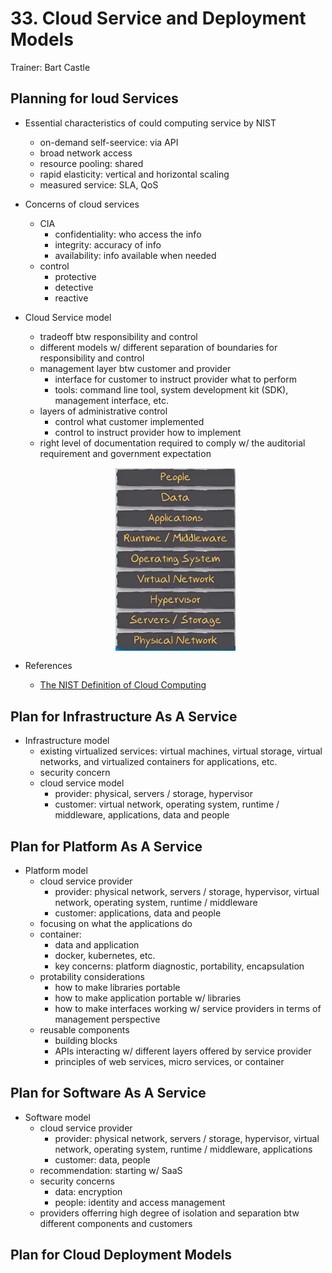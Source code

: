 # 33. Cloud Service and Deployment Models

Trainer: Bart Castle


## Planning for loud Services

- Essential characteristics of could computing service by NIST
  - on-demand self-seervice: via API
  - broad network access
  - resource pooling: shared
  - rapid elasticity: vertical and horizontal scaling 
  - measured service: SLA, QoS


- Concerns of cloud services
  - CIA
    - confidentiality: who access the info
    - integrity: accuracy of info
    - availability: info available when needed
  - control
    - protective
    - detective
    - reactive


- Cloud Service model
  - tradeoff btw responsibility and control
  - different models w/ different separation of boundaries for responsibility and control 
  - management layer btw customer and provider
    - interface for customer to instruct provider what to perform
    - tools: command line tool, system development kit (SDK), management interface, etc.
  - layers of administrative control
    - control what customer implemented
    - control to instruct provider how to implement
  - right level of documentation required to comply w/ the auditorial requirement and government expectation

  <figure style="margin: 0.5em; display: flex; justify-content: center; align-items: center;">
    <img style="margin: 0.1em; padding-top: 0.5em; width: 20vw;"
      onclick= "window.open('page')"
      src    = "img/33-cloudsrv.png"
      alt    = "Cloud service model"
      title  = "Cloud service model"
    />
  </figure>


- References
  - [The NIST Definition of Cloud Computing](https://nvlpubs.nist.gov/nistpubs/Legacy/SP/nistspecialpublication800-145.pdf)



## Plan for Infrastructure As A Service

- Infrastructure model
  - existing virtualized services: virtual machines, virtual storage, virtual networks, and virtualized containers for applications, etc.
  - security concern
  - cloud service model
    - provider: physical, servers / storage, hypervisor
    - customer: virtual network, operating system, runtime / middleware, applications, data and people




## Plan for Platform As A Service

- Platform model
  - cloud service provider
    - provider: physical network, servers / storage, hypervisor, virtual network, operating system, runtime / middleware
    - customer: applications, data and people
  - focusing on what the applications do
  - container:
    - data and application
    - docker, kubernetes, etc.
    - key concerns: platform diagnostic, portability, encapsulation
  - protability considerations
    - how to make libraries portable
    - how to make application portable w/ libraries
    - how to make interfaces working w/ service providers in terms of management perspective
  - reusable components
    - building blocks
    - APIs interacting w/ different layers offered by service provider
    - principles of web services, micro services, or container


## Plan for Software As A Service

- Software model
  - cloud service provider
    - provider: physical network, servers / storage, hypervisor, virtual network, operating system, runtime / middleware, applications
    - customer: data, people 
  - recommendation: starting w/ SaaS
  - security concerns
    - data: encryption
    - people: identity and access management
  - providers offerring high degree of isolation and separation btw different components and customers


## Plan for Cloud Deployment Models



